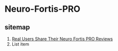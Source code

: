 # Neuro-Fortis-PRO

## sitemap

 1. [Real Users Share Their Neuro Fortis PRO Reviews](https://getneurofortis.com/#aff=MichaelMica%5D%28https://github.com/samytores/Neuro-Fortis-PRO/blob/38565d7f03ad0c707ad4ea545be456b7e5640379/Real%20Users%20Share%20Their%20Neuro%20Fortis%20PRO%20Reviews.md)
 2. List item
